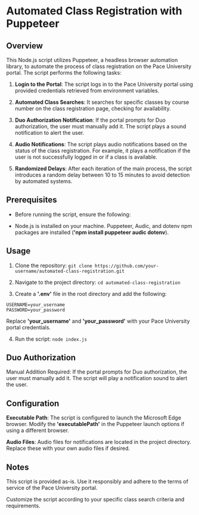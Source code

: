 
# Automated Class Registration with Puppeteer

## Overview
This Node.js script utilizes Puppeteer, a headless browser automation library, to automate the process of class registration on the Pace University portal. The script performs the following tasks:

1. **Login to the Portal**: The script logs in to the Pace University portal using provided credentials retrieved from environment variables.

2. **Automated Class Searches**: It searches for specific classes by course number on the class registration page, checking for availability.

3. **Duo Authorization Notification**: If the portal prompts for Duo authorization, the user must manually add it. The script plays a sound notification to alert the user.

4. **Audio Notifications**: The script plays audio notifications based on the status of the class registration. For example, it plays a notification if the user is not successfully logged in or if a class is available.

5. **Randomized Delays**: After each iteration of the main process, the script introduces a random delay between 10 to 15 minutes to avoid detection by automated systems.

## Prerequisites
- Before running the script, ensure the following:

- Node.js is installed on your machine.
Puppeteer, Audic, and dotenv npm packages are installed (**'npm install puppeteer audic dotenv**).

## Usage
1. Clone the repository:
`git clone https://github.com/your-username/automated-class-registration.git`

2. Navigate to the project directory:
`cd automated-class-registration`

3. Create a **'.env'** file in the root directory and add the following:
```
USERNAME=your_username
PASSWORD=your_password
```
Replace **'your_username'** and **'your_password'** with your Pace University portal credentials.

4. Run the script:
`node index.js`

## Duo Authorization
Manual Addition Required: If the portal prompts for Duo authorization, the user must manually add it. The script will play a notification sound to alert the user.

## Configuration
**Executable Path**: The script is configured to launch the Microsoft Edge browser. Modify the **'executablePath'** in the Puppeteer launch options if using a different browser.

**Audio Files**: Audio files for notifications are located in the project directory. Replace these with your own audio files if desired.

## Notes
This script is provided as-is. Use it responsibly and adhere to the terms of service of the Pace University portal.

Customize the script according to your specific class search criteria and requirements.
